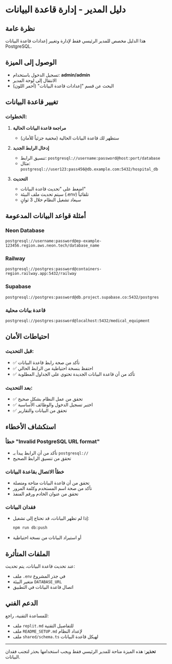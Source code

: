 # دليل المدير - إدارة قاعدة البيانات

## نظرة عامة
هذا الدليل مخصص للمدير الرئيسي فقط لإدارة وتغيير إعدادات قاعدة البيانات PostgreSQL.

## الوصول إلى الميزة
- تسجيل الدخول باستخدام: **admin/admin**
- الانتقال إلى لوحة المدير
- البحث عن قسم "إعدادات قاعدة البيانات" (أحمر اللون)

## تغيير قاعدة البيانات

### الخطوات:
1. **مراجعة قاعدة البيانات الحالية**
   - ستظهر لك قاعدة البيانات الحالية (مخفية جزئياً للأمان)
   
2. **إدخال الرابط الجديد**
   - تنسيق الرابط: `postgresql://username:password@host:port/database`
   - مثال: `postgresql://user123:pass456@db.example.com:5432/hospital_db`

3. **التحديث**
   - اضغط على "تحديث قاعدة البيانات"
   - سيتم تحديث ملف البيئة (.env) تلقائياً
   - سيعاد تشغيل النظام خلال 3 ثوانٍ

## أمثلة قواعد البيانات المدعومة

### Neon Database
```
postgresql://username:password@ep-example-123456.region.aws.neon.tech/database_name
```

### Railway
```
postgresql://postgres:password@containers-region.railway.app:5432/railway
```

### Supabase
```
postgresql://postgres:password@db.project.supabase.co:5432/postgres
```

### قاعدة بيانات محلية
```
postgresql://postgres:password@localhost:5432/medical_equipment
```

## احتياطات الأمان

### قبل التحديث:
- ✅ تأكد من صحة رابط قاعدة البيانات
- ✅ احتفظ بنسخة احتياطية من الرابط الحالي
- ✅ تأكد من أن قاعدة البيانات الجديدة تحتوي على الجداول المطلوبة

### بعد التحديث:
- ✅ تحقق من عمل النظام بشكل صحيح
- ✅ اختبر تسجيل الدخول والوظائف الأساسية
- ✅ تحقق من البيانات والتقارير

## استكشاف الأخطاء

### خطأ "Invalid PostgreSQL URL format"
- تأكد من أن الرابط يبدأ بـ `postgresql://`
- تحقق من تنسيق الرابط الصحيح

### خطأ الاتصال بقاعدة البيانات
- تحقق من أن قاعدة البيانات متاحة ومتصلة
- تأكد من صحة اسم المستخدم وكلمة المرور
- تحقق من عنوان الخادم ورقم المنفذ

### فقدان البيانات
- إذا لم تظهر البيانات، قد تحتاج إلى تشغيل:
  ```bash
  npm run db:push
  ```
- أو استيراد البيانات من نسخة احتياطية

## الملفات المتأثرة
عند تحديث قاعدة البيانات، يتم تحديث:
- ملف `.env` في جذر المشروع
- متغير البيئة `DATABASE_URL`
- اتصال قاعدة البيانات في التطبيق

## الدعم الفني
للمساعدة التقنية، راجع:
- ملف `replit.md` للتفاصيل التقنية
- ملف `README_SETUP.md` لإعداد النظام
- ملف `shared/schema.ts` لهيكل قاعدة البيانات

---
**تحذير**: هذه الميزة متاحة للمدير الرئيسي فقط ويجب استخدامها بحذر لتجنب فقدان البيانات.